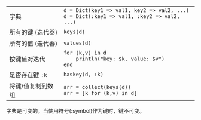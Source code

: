
|                  |                                                           |
| ---------------- | --------------------------------------------------------- |
| 字典 | `d = Dict(key1 => val1, key2 => val2, ...)`<br>`d = Dict(:key1 => val1, :key2 => val2, ...)` |
| 所有的键 (迭代器) | `keys(d)`                                                 |
| 所有的值 (迭代器) | `values(d)`                                               |
| 按键值对迭代      | `for (k,v) in d`<br>`    println("key: $k, value: $v")`<br>`end` |
| 是否存在键 `:k`   | `haskey(d, :k)`                                           |
| 将键/值复制到数组 | `arr = collect(keys(d))`<br>`arr = [k for (k,v) in d]`     |

字典是可变的。当使用符号(:symbol)作为键时，键不可变。

